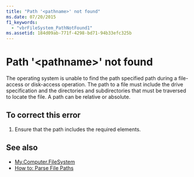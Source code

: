 ```yaml
---
title: "Path '<pathname>' not found"
ms.date: 07/20/2015
f1_keywords: 
  - "vbrFileSystem_PathNotFound1"
ms.assetid: 184d09ab-771f-4298-bd71-94b33efc325b
---
```

# Path '\<pathname>' not found
The operating system is unable to find the path specified path during a file-access or disk-access operation. The path to a file must include the drive specification and the directories and subdirectories that must be traversed to locate the file. A path can be relative or absolute.  
  
## To correct this error  
  
1. Ensure that the path includes the required elements.  
  
## See also

- [My.Computer.FileSystem](xref:Microsoft.VisualBasic.FileIO.FileSystem)
- [How to: Parse File Paths](../developing-apps/programming/drives-directories-files/how-to-parse-file-paths.md)
